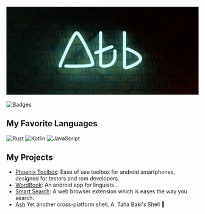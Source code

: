 ![2020, 2021 &copy; A. Taha Baki's Wall](./neon_brick_atb.wall.min.png)

![Badges](https://github-profile-trophy.vercel.app/?username=atahabaki&column=4&margin-w=15&margin-h=15&theme=gruvbox)

## My Favorite Languages

![Rust](https://img.shields.io/badge/Rust-000000.svg?style=for-the-badge&logo=Rust&logoColor=white)
![Kotlin](https://img.shields.io/badge/Kotlin-0095D5.svg?style=for-the-badge&logo=Kotlin&logoColor=white)
![JavaScript](https://img.shields.io/badge/JavaScript-F7DF1E.svg?style=for-the-badge&logo=JavaScript&logoColor=black)

## My Projects


* [Phoenix Toolbox](https://github.com/atahabaki/phoenix-toolbox):
		Ease of use toolbox for android smartphones, designed for testers and rom developers.
* [WordBook](https://github.com/atahabaki/wordbook-android):
		An android app for linguists...
* [Smart Search](https://github.com/atahabaki/smart-search):
		A web browser extension which is eases the way you search.
* [Ash](https://github.com/atahabaki/ash)
		Yet another cross-platform shell, A. Taha Baki's Shell 🎉
